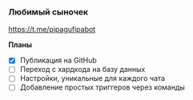 ### Любимый сыночек
https://t.me/pipagufipabot

**Планы**
  - [x] Публикация на GitHub
  - [ ] Переход с хардкода на базу данных
  - [ ] Настройки, уникальные для каждого чата
  - [ ] Добавление простых триггеров через команды
